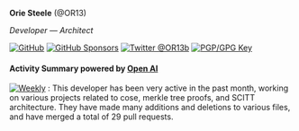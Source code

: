 **Orie Steele** (@OR13)

_Developer — Architect_

<a href="https://github.com/OR13"><img src="https://img.shields.io/github/followers/OR13.svg?label=@OR13&style=social" alt="GitHub"></a> <a href="https://github.com/sponsors/OR13"><img src="https://img.shields.io/badge/GitHub_Sponsors--_.svg?style=social&logo=github&logoColor=EA4AAA" alt="GitHub Sponsors"></a> <a href="https://twitter.com/OR13b" rel="me"> <img src="https://img.shields.io/twitter/follow/OR13b?label=@OR13b&style=social" alt="Twitter @OR13b"></a> <a rel="pgpkey" href="https://github.com/OR13.gpg"><img src="https://img.shields.io/badge/PGP_key--PGP_key?logo=protonmail&style=social&logoColor=000000?link=https%3A%2F%2Fgithub.com%2FOR13.gpg?link=https%3A%2F%2Fgithub.com%2FOR13.gpg" alt="PGP/GPG Key"></a>

#### Activity Summary powered by [Open AI](https://openai.com/)

[![Weekly](https://github.com/OR13/OR13/actions/workflows/weekly.yml/badge.svg)](https://github.com/OR13/OR13/actions/workflows/weekly.yml)
: This developer has been very active in the past month, working on various projects related to cose, merkle tree proofs, and SCITT architecture. They have made many additions and deletions to various files, and have merged a total of 29 pull requests.
